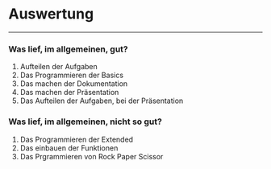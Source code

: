 # Auswertung 

<hr>

### Was lief, im allgemeinen, gut?

 1. Aufteilen der Aufgaben
 2. Das Programmieren der Basics
 3. Das machen der Dokumentation
 4. Das machen der Präsentation
 5. Das Aufteilen der Aufgaben, bei der Präsentation


### Was lief, im allgemeinen, nicht so gut? 

 1. Das Programmieren der Extended
 2. Das einbauen der Funktionen
 3. Das Prgrammieren von Rock Paper Scissor
